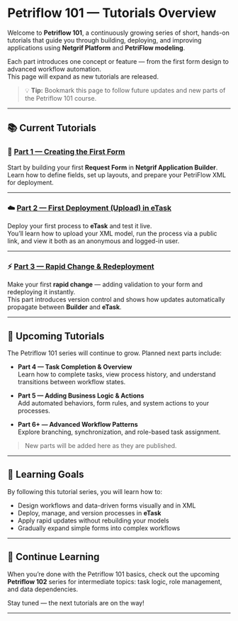 # Petriflow 101 — Tutorials Overview

Welcome to **Petriflow 101**, a continuously growing series of short, hands-on tutorials that guide you through building, deploying, and improving applications using **Netgrif Platform** and **PetriFlow modeling**.

Each part introduces one concept or feature — from the first form design to advanced workflow automation.  
This page will expand as new tutorials are released.

> 💡 **Tip:** Bookmark this page to follow future updates and new parts of the Petriflow 101 course.

---

## 📚 Current Tutorials

### 🧩 [Part 1 — Creating the First Form](tutorials/petriflow101/part1/part1.md)
Start by building your first **Request Form** in **Netgrif Application Builder**.  
Learn how to define fields, set up layouts, and prepare your PetriFlow XML for deployment.

---

### ☁️ [Part 2 — First Deployment (Upload) in eTask](tutorials/petriflow101/part2/part2.md)
Deploy your first process to **eTask** and test it live.  
You’ll learn how to upload your XML model, run the process via a public link, and view it both as an anonymous and logged-in user.

---

### ⚡ [Part 3 — Rapid Change & Redeployment](tutorials/petriflow101/part3/part3.md)
Make your first **rapid change** — adding validation to your form and redeploying it instantly.  
This part introduces version control and shows how updates automatically propagate between **Builder** and **eTask**.

---

## 🧭 Upcoming Tutorials

The Petriflow 101 series will continue to grow. Planned next parts include:

- **Part 4 — Task Completion & Overview**  
  Learn how to complete tasks, view process history, and understand transitions between workflow states.

- **Part 5 — Adding Business Logic & Actions**  
  Add automated behaviors, form rules, and system actions to your processes.

- **Part 6+ — Advanced Workflow Patterns**  
  Explore branching, synchronization, and role-based task assignment.

> New parts will be added here as they are published.

---

## 🎯 Learning Goals

By following this tutorial series, you will learn how to:
- Design workflows and data-driven forms visually and in XML
- Deploy, manage, and version processes in **eTask**
- Apply rapid updates without rebuilding your models
- Gradually expand simple forms into complex workflows

---

## 🚀 Continue Learning

When you’re done with the Petriflow 101 basics, check out the upcoming **Petriflow 102** series for intermediate topics: task logic, role management, and data dependencies.

Stay tuned — the next tutorials are on the way!

---